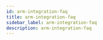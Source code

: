 ```yaml
---
id: arm-integration-faq
title: arm-integration-faq
sidebar_label: arm-integration-faq
description: arm-integration-faq
---
```

